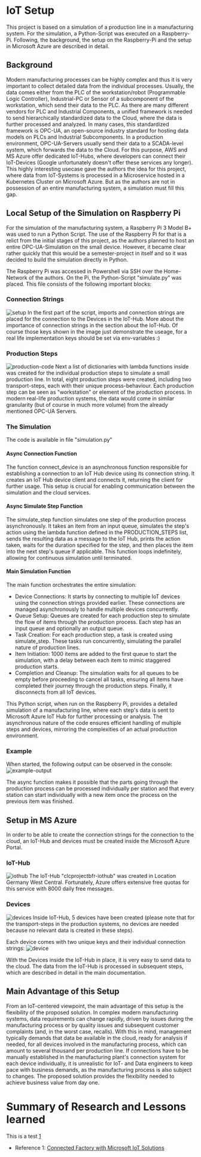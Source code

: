 # IoT Setup

This project is based on a simulation of a production line in a manufacturing system. For the simulation, a Python-Script was executed on a Raspberry-Pi.
Following, the background, the setup on the Raspberry-Pi and the setup in Microsoft Azure are described in detail.

## Background
Modern manufacturing processes can be highly complex and thus it is very important to collect detailed data from the individual processes. Usually, the data comes either from the PLC of the workstation/robot (Programmable Logic Controller), Industrial-PC or Sensor of a subcomponent of the workstation, which send their data to the PLC. As there are many different vendors for PLC and Industrial Components, a unified framework is needed to send hierarchically standardized data to the Cloud, where the data is further processed and analyzed. In many cases, this standardized framework is OPC-UA, an open-source industry standard for hosting data models on PLCs and Industrial Subcomponents. In a production environment, OPC-UA-Servers usually send their data to a SCADA-level system, which forwards the data to the Cloud. For this purpose, AWS and MS Azure offer dedicated IoT-Hubs, where developers can connect their IoT-Devices (Google unfortunately doesn't offer these services any longer). This highly interesting usecase gave the authors the idea for this project, where data from IoT-Systems is processed in a Microservice hosted in a Kubernetes Cluster on Microsoft Azure. But as the authors are not in possession of an entire manufacturing system, a simulation must fill this gap.

## Local Setup of the Simulation on Raspberry Pi
For the simulation of the manufacturing system, a Raspberry Pi 3 Model B+ was used to run a Python Script. The use of the Raspberry Pi for that is a relict from the initial stages of this project, as the authors planned to host an entire OPC-UA-Simulation on the small device. However, it became clear rather quickly that this would be a semester-project in itself and so it was decided to build the simulation directly in Python.

The Raspberry Pi was accessed in Powershell via SSH over the Home-Network of the authors. On the Pi, the Python-Script "simulate.py" was placed. This file consists of the following important blocks:

### Connection Strings
![setup](./screenshots/image-1.png)
In the first part of the script, imports and connection strings are placed for the connection to the Devices in the IoT-Hub. More about the importance of connection strings in the section about the IoT-Hub. Of course those keys shown in the image just demonstrate the useage, for a real life implementation keys should be set via env-variables :) 

### Production Steps
![production-code](./screenshots/image-2.png)
Next a list of dictionaries with lambda functions inside was created for the individual production steps to simulate a small production line. In total, eight production steps were created, including two transport-steps, each with their unique process-behaviour. Each production step can be seen as "workstation" or element of the production process. In modern real-life production systems, the data would come in similar granularity (but of course in much more volume) from the already mentioned OPC-UA Servers. 

### The Simulation
The code is available in file "simulation.py"

#### Async Connection Function
The function connect_device is an asynchronous function responsible for establishing a connection to an IoT Hub device using its connection string. It creates an IoT Hub device client and connects it, returning the client for further usage. This setup is crucial for enabling communication between the simulation and the cloud services.

#### Async Simulate Step Function
The simulate_step function simulates one step of the production process asynchronously. It takes an item from an input queue, simulates the step's action using the lambda function defined in the PRODUCTION_STEPS list, sends the resulting data as a message to the IoT Hub, prints the action taken, waits for the duration specified for the step, and then places the item into the next step's queue if applicable. This function loops indefinitely, allowing for continuous simulation until terminated.

#### Main Simulation Function
The main function orchestrates the entire simulation:

* Device Connections: It starts by connecting to multiple IoT devices using the connection strings provided earlier. These connections are managed asynchronously to handle multiple devices concurrently.
* Queue Setup: Queues are created for each production step to simulate the flow of items through the production process. Each step has an input queue and optionally an output queue.
* Task Creation: For each production step, a task is created using simulate_step. These tasks run concurrently, simulating the parallel nature of production lines.
* Item Initiation: 1000 items are added to the first queue to start the simulation, with a delay between each item to mimic staggered production starts.
* Completion and Cleanup: The simulation waits for all queues to be empty before proceeding to cancel all tasks, ensuring all items have completed their journey through the production steps. Finally, it disconnects from all IoT devices.

This Python script, when run on the Raspberry Pi, provides a detailed simulation of a manufacturing line, where each step's data is sent to Microsoft Azure IoT Hub for further processing or analysis. The asynchronous nature of the code ensures efficient handling of multiple steps and devices, mirroring the complexities of an actual production environment.

### Example
When started, the following output can be observed in the console:
![example-output](./screenshots/image-8.png)

The async function makes it possible that the parts going through the production process can be processed individually per station and that every station can start individually with a new item once the process on the previous item was finished.

## Setup in MS Azure
In order to be able to create the connection strings for the connection to the cloud, an IoT-Hub and devices must be created inside the Microsoft Azure Portal.

### IoT-Hub
![iothub](./screenshots/image-5.png)
The IoT-Hub "clcprojectbfr-iothub" was created in Location Germany West Central. Fortunately, Azure offers extensive free quotas for this service with 8000 daily free messages.

### Devices
![devices](./screenshots/image-6.png)
Inside IoT-Hub, 5 devices have been created (please note that for the transport-steps in the production systems, no devices are needed because no relevant data is created in these steps).

Each device comes with two unique keys and their individual connection strings:
![device](./screenshots/image-7.png)

With the Devices inside the IoT-Hub in place, it is very easy to send data to the cloud. The data from the IoT-Hub is processed in subsequent steps, which are described in detail in the main documentation.

## Main Advantage of this Setup
From an IoT-centered viewpoint, the main advantage of this setup is the flexibility of the proposed solution. In complex modern manufacturing systems, data requirements can change rapidly, driven by issues during the manufacturing process or by quality issues and subsequent customer complaints (and, in the worst case, recalls). With this in mind, management typically demands that data be available in the cloud, ready for analysis if needed, for all devices involved in the manufacturing process, which can amount to several thousand per production line. If connections have to be manually established in the manufacturing plant's connection system for each device individually, it is unrealistic for IoT- and Data engineers to keep pace with business demands, as the manufacturing process is also subject to changes. The proposed solution provides the flexibility needed to achieve business value from day one.

# Summary of Research and Lessons learned
This is a test [1]


[1]: #reference-1: 
* Reference 1: [Connected Factory with Microsoft IoT Solutions](https://daniel-krzyczkowski.github.io/Connected-Factory-with-Microsoft-IoT-Solutions/)

